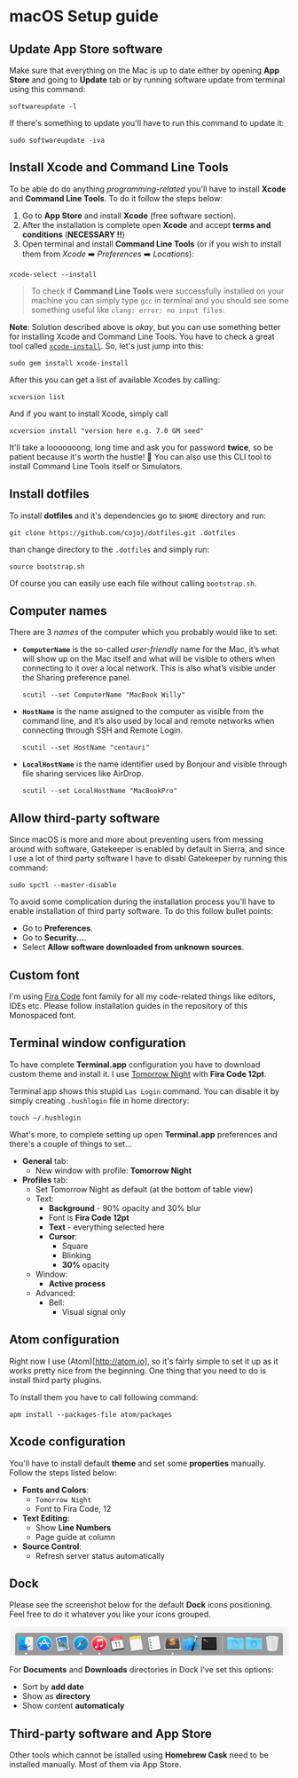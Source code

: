 # macOS Setup guide

## Update **App Store** software

Make sure that everything on the Mac is up to date either by opening **App Store** and going to **Update** tab or by running software update from terminal using this command:
```
softwareupdate -l
```

If there's something to update you'll have to run this command to update it:
```
sudo softwareupdate -iva
```

## Install Xcode and Command Line Tools

To be able do do anything _programming-related_ you'll have to install **Xcode** and **Command Line Tools**. To do it follow the steps below:

1. Go to **App Store** and install **Xcode** (free software section).
2. After the installation is complete open **Xcode** and accept **terms and conditions** (**NECESSARY :bangbang:**)
3. Open terminal and install **Command Line Tools** (or if you wish to install them from _Xcode_ :arrow_right: _Preferences_ :arrow_right: _Locations_):
```
xcode-select --install
```

> To check if **Command Line Tools** were successfully installed on your machine you can simply type `gcc` in terminal and you should see some something useful like `clang: error: no input files`.

**Note**:
Solution described above is _okay_, but you can use something better for installing Xcode and Command Line Tools.
You have to check a great tool called [`xcode-install`](https://github.com/neonichu/xcode-install). So, let's just jump into this:
```
sudo gem install xcode-install
```
After this you can get a list of available Xcodes by calling:
```
xcversion list
```
And if you want to install Xcode, simply call
```
xcversion install "version here e.g. 7.0 GM seed"
```
It'll take a looooooong, long time and ask you for password **twice**, so be patient because it's worth the hustle! 🔫
You can also use this CLI tool to install Command Line Tools itself or Simulators.

## Install dotfiles

To install **dotfiles** and it's dependencies go to `$HOME` directory and run:
```
git clone https://github.com/cojoj/dotfiles.git .dotfiles
```

than change directory to the `.dotfiles` and simply run:
```
source bootstrap.sh
```

Of course you can easily use each file without calling `bootstrap.sh`.

## Computer names

There are 3 _names_ of the computer which you probably would like to set:

+ **`ComputerName`** is the so-called _user-friendly_ name for the Mac, it’s what will show up on the Mac itself and what will be visible to others when connecting to it over a local network. This is also what’s visible under the Sharing preference panel.
    ```
    scutil --set ComputerName "MacBook Willy"
    ```

+ **`HostName`** is the name assigned to the computer as visible from the command line, and it’s also used by local and remote networks when connecting through SSH and Remote Login.
    ```
    scutil --set HostName "centauri"
    ```

+ **`LocalHostName`** is the name identifier used by Bonjour and visible through file sharing services like AirDrop.
    ```
    scutil --set LocalHostName "MacBookPro"
    ```

## Allow third-party software

Since macOS is more and more about preventing users from messing around with software, Gatekeeper is enabled by default in Sierra, and since I use a lot of third party software I have to disabl Gatekeeper by running this command:
```
sudo spctl --master-disable
```

To avoid some complication during the installation process you'll have to enable installation of third party software. To do this follow bullet points:

- Go to **Preferences**.
- Go to **Security...**.
- Select **Allow software downloaded from unknown sources**.

## Custom font

I'm using [Fira Code](https://github.com/tonsky/FiraCode) font family for all my code-related things like editors, IDEs etc. Please follow installation guides in the repository of this Monospaced font.

## Terminal window configuration

To have complete **Terminal.app** configuration you have to download custom theme and install it. I use [Tomorrow Night](https://github.com/ChrisKempson/Tomorrow-Theme) with **Fira Code 12pt**.

Terminal app shows this stupid `Las Login` command. You can disable it by simply creating `.hushlogin` file in home directory:
```
touch ~/.hushlogin
```

What's more, to complete setting up open **Terminal.app** preferences and there's a couple of things to set...

- **General** tab:
    + New window with profile: **Tomorrow Night**
- **Profiles** tab:
    + Set Tomorrow Night as default (at the bottom of table view)
    + Text:
        + **Background** - 90% opacity and 30% blur
        + Font is **Fira Code 12pt**
        + **Text** - everything selected here
        + **Cursor**:
            * Square
            * Blinking
            * **30%** opacity
    + Window:
        * **Active process**
    + Advanced:
        * Bell:
            - Visual signal only

## Atom configuration

Right now I use (Atom)[http://atom.io], so it's fairly simple to set it up as it works pretty nice from the beginning.
One thing that you need to do is install third party plugins.

To install them you have to call following command:
```
apm install --packages-file atom/packages
```

## Xcode configuration

You'll have to install default **theme** and set some **properties** manually. Follow the steps listed below:

- **Fonts and Colors**:
    + `Tomorrow Night`
    + Font to Fira Code, 12
- **Text Editing**:
    + Show **Line Numbers**
    + Page guide at column
- **Source Control**:
    + Refresh server status automatically

## Dock

Please see the screenshot below for the default **Dock** icons positioning. Feel free to do it whatever you like your icons grouped.

![](res/dock.png)

For **Documents** and **Downloads** directories in Dock I've set this options:

- Sort by **add date**
- Show as **directory**
- Show content **automaticaly**

## Third-party software and App Store

Other tools which cannot be istalled using  **Homebrew Cask** need to be installed manually. Most of them via App Store.
